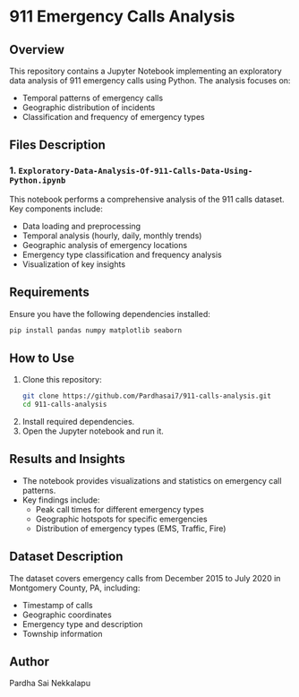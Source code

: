 # 911 Emergency Calls Analysis

## Overview

This repository contains a Jupyter Notebook implementing an exploratory data analysis of 911 emergency calls using Python. The analysis focuses on:

- Temporal patterns of emergency calls
- Geographic distribution of incidents
- Classification and frequency of emergency types

## Files Description

### 1. `Exploratory-Data-Analysis-Of-911-Calls-Data-Using-Python.ipynb`

This notebook performs a comprehensive analysis of the 911 calls dataset. Key components include:

- Data loading and preprocessing
- Temporal analysis (hourly, daily, monthly trends)
- Geographic analysis of emergency locations
- Emergency type classification and frequency analysis
- Visualization of key insights

## Requirements

Ensure you have the following dependencies installed:

```bash
pip install pandas numpy matplotlib seaborn
```

## How to Use

1. Clone this repository:
   ```bash
   git clone https://github.com/Pardhasai7/911-calls-analysis.git
   cd 911-calls-analysis
   ```
2. Install required dependencies.
3. Open the Jupyter notebook and run it.

## Results and Insights

- The notebook provides visualizations and statistics on emergency call patterns.
- Key findings include:
  - Peak call times for different emergency types
  - Geographic hotspots for specific emergencies
  - Distribution of emergency types (EMS, Traffic, Fire)

## Dataset Description

The dataset covers emergency calls from December 2015 to July 2020 in Montgomery County, PA, including:

- Timestamp of calls
- Geographic coordinates
- Emergency type and description
- Township information

## Author

Pardha Sai Nekkalapu
